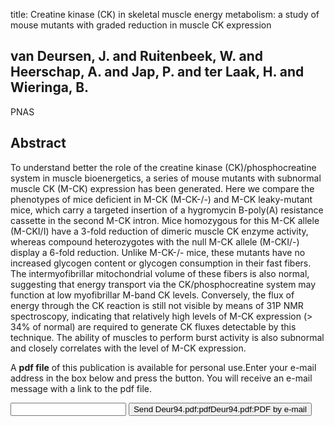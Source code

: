 title: Creatine kinase (CK) in skeletal muscle energy metabolism: a study of mouse mutants with graded reduction in muscle CK expression

## van Deursen, J. and Ruitenbeek, W. and Heerschap, A. and Jap, P. and ter Laak, H. and Wieringa, B.
PNAS


## Abstract
To understand better the role of the creatine kinase (CK)/phosphocreatine system in muscle bioenergetics, a series of mouse mutants with subnormal muscle CK (M-CK) expression has been generated. Here we compare the phenotypes of mice deficient in M-CK (M-CK-/-) and M-CK leaky-mutant mice, which carry a targeted insertion of a hygromycin B-poly(A) resistance cassette in the second M-CK intron. Mice homozygous for this M-CK allele (M-CKI/I) have a 3-fold reduction of dimeric muscle CK enzyme activity, whereas compound heterozygotes with the null M-CK allele (M-CKI/-) display a 6-fold reduction. Unlike M-CK-/- mice, these mutants have no increased glycogen content or glycogen consumption in their fast fibers. The intermyofibrillar mitochondrial volume of these fibers is also normal, suggesting that energy transport via the CK/phosphocreatine system may function at low myofibrillar M-band CK levels. Conversely, the flux of energy through the CK reaction is still not visible by means of 31P NMR spectroscopy, indicating that relatively high levels of M-CK expression (> 34% of normal) are required to generate CK fluxes detectable by this technique. The ability of muscles to perform burst activity is also subnormal and closely correlates with the level of M-CK expression.

A <b>pdf file</b> of this publication is available for personal use.Enter your e-mail address in the box below and press the button. You will receive an e-mail message with a link to the pdf file.
<form action="sender.php">  <input type="text" name="email">  <input type="submit" value="Send Deur94.pdf:pdfDeur94.pdf:PDF by e-mail"></form>
